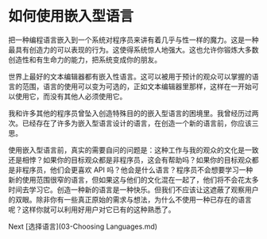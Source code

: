 # 如何使用嵌入型语言
[//]: # (Version:1.0.0)
把一种编程语言嵌入到一个系统对程序员来讲有着几乎与性一样的魔力。这是一种最具有创造力的可以表现的行为。这使得系统惊人地强大。这也允许你锻炼大多数创造性和有生命力的能力，把系统变成你的朋友。

世界上最好的文本编辑器都有嵌入性语言。这可以被用于预计的观众可以掌握的语言的范围，语言的使用可以变为可选的，正如文本编辑器里那样，这样在一开始可以使用它，而没有其他人必须使用它。

我和许多其他的程序员曾坠入创造特殊目的的嵌入型语言的困境里。我曾经历过两次。已经存在了许多为嵌入型语言设计的语言，在创造一个新的语言前，你应该三思。

使用嵌入型语言前，真实的需要自问的问题是：这种工作与我的观众的文化是一致还是相悖？如果你的目标观众都是非程序员，这会有帮助吗？如果你的目标观众都是非程序员，他们会更喜欢 API 吗？他会是什么语言？程序员不会想要学习一种新的使用范围很窄的语言，但如果这与他们的文化混在一起了，他们将不会花太多时间去学习它。创造一种新的语言是一种快乐。但我们不应该让这遮蔽了观察用户的双眼。除非你有一些真正原始的需求与想法，为什么不使用一种已存在的语言呢？这样你就可以利用好用户对它已有的这种熟悉了。

Next [选择语言](03-Choosing Languages.md)
